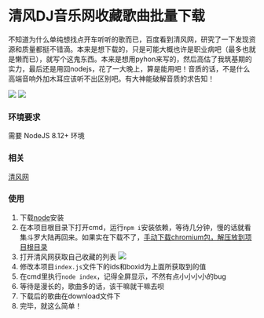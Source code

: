 # 清风DJ音乐网收藏歌曲批量下载
不知道为什么单纯想找点开车听听的歌而已，百度看到清风网，研究了一下发现资源和质量都挺不错滴。本来是想下载的，只是可能大概也许是职业病吧（最多也就是懒而已），就写个这鬼东西。本来是想用pyhon来写的，然后高估了我筑基期的实力，最后还是用回nodejs，花了一大晚上，算是能用吧！音质的话，不是什么高端音响外加木耳应该听不出区别吧。有大神能破解音质的求告知！

![](http://ww1.sinaimg.cn/large/005Ee4Bigy1g796cdvx93j313v0o1q43.jpg)
![](http://ww1.sinaimg.cn/large/005Ee4Bigy1g796cljqozj30el0cfaap.jpg)

### 环境要求
需要 NodeJS 8.12+ 环境

### 相关
[清风网](http://www.vvvdj.com/)

### 使用
1. 下载[node](http://nodejs.cn/download/)安装
2. 在本项目根目录下打开cmd，运行`npm i`安装依赖，等待几分钟，慢的话就看集斗罗大陆再回来。如果实在下载不了，[手动下载chromium包，解压放到项目根目录](https://download-chromium.appspot.com/)
3. 打开清风网获取自己收藏的列表
![](http://ww1.sinaimg.cn/large/005Ee4Bigy1g78ptidenvj313v0l1agb.jpg)
4. 修改本项目`index.js`文件下的ids和boxid为上面所获取到的值
5. 在cmd里执行`node index`，记得全屏显示，不然有点小小小小的bug
6. 等待是漫长的，歌曲多的话，该干嘛就干嘛去呗
7. 下载后的歌曲在download文件下
8. 完毕，就这么简单！
